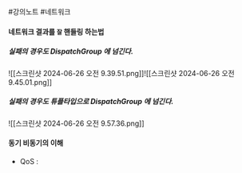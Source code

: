 #강의노트 #네트워크 

#### 네트워크 결과를 `잘`  핸들링 하는법
##### 실패의 경우도 DispatchGroup 에 넘긴다.

![[스크린샷 2024-06-26 오전 9.39.51.png]]![[스크린샷 2024-06-26 오전 9.45.01.png]]
##### 실패의 경우도 튜플타입으로 DispatchGroup 에 넘긴다.
![[스크린샷 2024-06-26 오전 9.57.36.png]]

#### 동기 비동기의 이해
- QoS : 